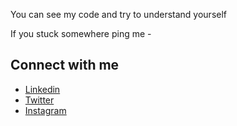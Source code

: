 You can see my code and try to understand yourself

If you stuck somewhere ping me -

## Connect with me

* [Linkedin](https://www.linkedin.com/in/itsamanyadav18/)
* [Twitter](https://twitter.com/its_aman_yadav)
* [Instagram](https://instagram.com/its_aman_yadav)
